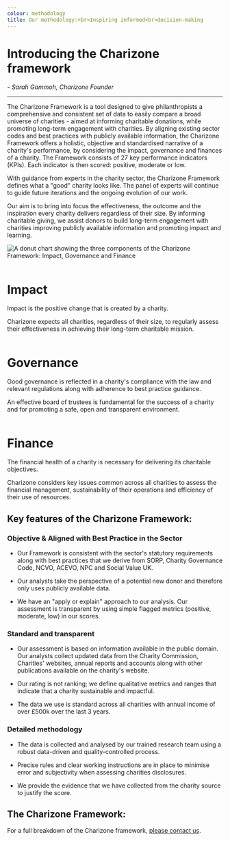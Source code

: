 ```yaml
---
colour: methodology
title: Our methodology:<br>Inspiring informed<br>decision-making
---
```


# Introducing the Charizone framework

_- Sarah Gammoh, Charizone Founder_

---

The Charizone Framework is a tool designed to give philanthropists a comprehensive and consistent set of data to easily compare a broad universe of charities - aimed at informing charitable donations, while promoting long-term engagement with charities. By aligning existing sector codes and best practices with publicly available information, the Charizone Framework offers a holistic, objective and standardised narrative of a charity's performance, by considering the impact, governance and finances of a charity. The Framework consists of 27 key performance indicators (KPIs). Each indicator is then scored: positive, moderate or low.

With guidance from experts in the charity sector, the Charizone Framework defines what a "good" charity looks like. The panel of experts will continue to guide future iterations and the ongoing evolution of our work.

Our aim is to bring into focus the effectiveness, the outcome and the inspiration every charity delivers regardless of their size. By informing charitable giving, we assist donors to build long-term engagement with charities improving publicly available information and promoting impact and learning.

![A donut chart showing the three components of the Charizone Framework: Impact, Governance and Finance](/static/images/Impact_Governance_Finance_Donut.png)

<div class="grid mv5">
    <div class="column-span-4 mb3">
        <div class="box tc bg-white color-purple">
            <img src="/static/images/brain_small/Brain_Blue.svg" alt="">
            <h1>Impact</h1>
            <p>Impact is the positive change that is created by a charity. </p>
            <p>Charizone expects all charities, regardless of their size, to regularly 
            assess their effectiveness in achieving their long-term charitable mission.</p>
        </div>
    </div>
    <div class="column-span-4 mb3">
        <div class="box tc bg-white color-purple">
            <img src="/static/images/brain_small/Brain_Purple.svg" alt="">
            <h1>Governance</h1>
            <p>Good governance is reflected in a charity's compliance with the law and relevant regulations along with adherence to best practice guidance.</p>
            <p>An effective board of trustees is fundamental for the success of a charity and for promoting a safe, open and transparent environment.</p>
        </div>
    </div>
    <div class="column-span-4 mb3">
        <div class="box tc bg-white color-purple">
            <img src="/static/images/brain_small/Brain_Yellow.svg" alt="">
            <h1>Finance</h1>
            <p>The financial health of a charity is necessary for delivering its charitable objectives.</p>
            <p>Charizone considers key issues common across all charities to assess the financial management, sustainability of their operations and efficiency of their use of resources.</p>
        </div>
    </div>
</div>

## Key features of the Charizone Framework:

### Objective & Aligned with Best Practice in the Sector

- Our Framework is consistent with the sector's statutory requirements along with best practices that we derive from SORP, Charity Governance Code, NCVO, ACEVO, NPC and Social Value UK.

- Our analysts take the perspective of a potential new donor and therefore only uses publicly available data.

- We have an "apply or explain" approach to our analysis. Our assessment is transparent by using simple flagged metrics (positive, moderate, low) in our scores.

### Standard and transparent

- Our assessment is based on information available in the public domain. Our analysts collect updated data from the Charity Commission, Charities' websites, annual reports and accounts along with other publications available on the charity's website.

- Our rating is not ranking; we define qualitative metrics and ranges that indicate that a charity sustainable and impactful.

- The data we use is standard across all charities with annual income of over &pound;500k over the last 3 years.

### Detailed methodology

- The data is collected and analysed by our trained research team using a robust data-driven and quality-controlled process.

- Precise rules and clear working instructions are in place to minimise error and subjectivity when assessing charities disclosures.

- We provide the evidence that we have collected from the charity source to justify the score.

## The Charizone Framework:

For a full breakdown of the Charizone framework, [please contact us](#getintouch).
